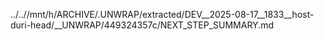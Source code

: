 ../..//mnt/h/ARCHIVE/.UNWRAP/extracted/DEV__2025-08-17__1833__host-duri-head/__UNWRAP/449324357c/NEXT_STEP_SUMMARY.md